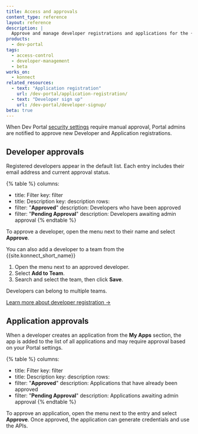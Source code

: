 ```yaml
---
title: Access and approvals
content_type: reference
layout: reference
description: |
  Approve and manage developer registrations and applications for the {{site.konnect_short_name}} Dev Portal.
products:
  - dev-portal
tags:
  - access-control
  - developer-management
  - beta
works_on:
  - konnect
related_resources:
  - text: "Application registration"
    url: /dev-portal/application-registration/
  - text: "Developer sign up"
    url: /dev-portal/developer-signup/
beta: true
---
```


When Dev Portal [security settings](/dev-portal/security-settings/) require manual approval, Portal admins are notified to approve new Developer and Application registrations.

## Developer approvals

Registered developers appear in the default list. Each entry includes their email address and current approval status.

{% table %}
columns:
  - title: Filter
    key: filter
  - title: Description
    key: description
rows:
  - filter: "**Approved**"
    description: Developers who have been approved
  - filter: "**Pending Approval**"
    description: Developers awaiting admin approval
{% endtable %}

To approve a developer, open the menu next to their name and select **Approve**.

You can also add a developer to a team from the {{site.konnect_short_name}}

1. Open the menu next to an approved developer.
2. Select **Add to Team**.
3. Search and select the team, then click **Save**.

Developers can belong to multiple teams.

[Learn more about developer registration &rarr;](/dev-portal/developer-signup/)

## Application approvals

When a developer creates an application from the **My Apps** section, the app is added to the list of all applications and may require approval based on your Portal settings.

{% table %}
columns:
  - title: Filter
    key: filter
  - title: Description
    key: description
rows:
  - filter: "**Approved**"
    description: Applications that have already been approved
  - filter: "**Pending Approval**"
    description: Applications awaiting admin approval
{% endtable %}

To approve an application, open the menu next to the entry and select **Approve**. 
Once approved, the application can generate credentials and use the APIs.